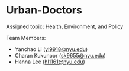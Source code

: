 # Urban-Doctors

Assigned topic: Health, Environment, and Policy

Team Members:
* Yanchao	Li	(yl9918@nyu.edu)
* Charan	Kukunoor	(sk9655@nyu.edu)
* Hanna	Lee	(hl1161@nyu.edu)
